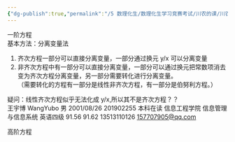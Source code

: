 ```yaml
---
{"dg-publish":true,"permalink":"/5 数理化生/数理化生学习竞赛考试/川农的课/川农高等数学/20200528解微分方程学习笔记/","title":"20200528解微分方程学习笔记"}
---
```



一阶方程  
基本方法：分离变量法
1.  齐次方程一部分可以直接分离变量，一部分通过换元 y/x 可以分离变量
2.  非齐次方程中有一部分可以直接分离变量，一部分可以通过换元把常数项消去变为齐次方程分离变量，另一部分需要转化进行分离变量。  
（需要转化的方程有一部分是线性非齐次方程，有一部分是伯努利方程。）

疑问：线性齐次方程似乎无法化成 y/x,所以其不是齐次方程？？  
王宇博 WangYubo 男 2001/08/26 201902255 本科在读 信息工程学院 信息管理与信息系统 英语四级 91.56 91.62 13513110126 157707905@qq.com

高阶方程